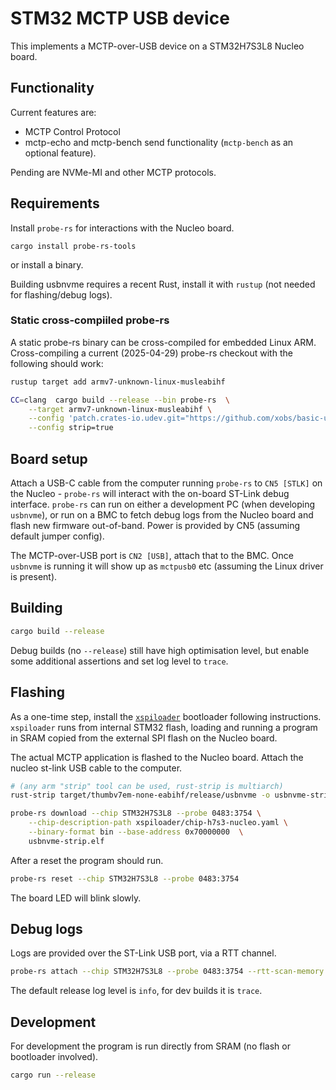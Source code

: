 # STM32 MCTP USB device

This implements a MCTP-over-USB device on a STM32H7S3L8 Nucleo board.

## Functionality

Current features are:

- MCTP Control Protocol
- mctp-echo and mctp-bench send functionality (`mctp-bench` as an optional feature).

Pending are NVMe-MI and other MCTP protocols.

## Requirements

Install `probe-rs` for interactions with the Nucleo board.

```
cargo install probe-rs-tools
```

or install a binary.

Building usbnvme requires a recent Rust, install it with `rustup` (not needed for flashing/debug logs).

### Static cross-compiiled probe-rs

A static probe-rs binary can be cross-compiled for embedded Linux ARM.
Cross-compiling a current (2025-04-29) probe-rs checkout with the following should work:

```sh
rustup target add armv7-unknown-linux-musleabihf

CC=clang  cargo build --release --bin probe-rs  \
    --target armv7-unknown-linux-musleabihf \
    --config 'patch.crates-io.udev.git="https://github.com/xobs/basic-udev.git"'  \
    --config strip=true
```
## Board setup

Attach a USB-C cable from the computer running `probe-rs` to `CN5 [STLK]` on the Nucleo -
`probe-rs` will interact with the on-board ST-Link debug interface. `probe-rs` can run
on either a development PC (when developing `usbnvme`), or run on a BMC to fetch debug logs
from the Nucleo board and flash new firmware out-of-band. Power is provided by CN5
(assuming default jumper config).

The MCTP-over-USB port is `CN2 [USB]`, attach that to the BMC. Once `usbnvme` is running
it will show up as `mctpusb0` etc (assuming the Linux driver is present).

## Building

```sh
cargo build --release
```

Debug builds (no `--release`) still have high optimisation level, but enable 
some additional assertions and set log level to `trace`.

## Flashing

As a one-time step, install the [`xspiloader`](xspiloader/README.md) bootloader following instructions.
`xspiloader` runs from internal STM32 flash, loading and running a program in SRAM copied from
the external SPI flash on the Nucleo board.

The actual MCTP application is flashed to the Nucleo board. Attach the nucleo st-link USB cable to
the computer.

```sh
# (any arm "strip" tool can be used, rust-strip is multiarch)
rust-strip target/thumbv7em-none-eabihf/release/usbnvme -o usbnvme-strip.elf

probe-rs download --chip STM32H7S3L8 --probe 0483:3754 \
    --chip-description-path xspiloader/chip-h7s3-nucleo.yaml \
    --binary-format bin --base-address 0x70000000  \
    usbnvme-strip.elf

```

After a reset the program should run. 

```sh
probe-rs reset --chip STM32H7S3L8 --probe 0483:3754

```

The board LED will blink slowly.

## Debug logs

Logs are provided over the ST-Link USB port, via a RTT channel.

```sh
probe-rs attach --chip STM32H7S3L8 --probe 0483:3754 --rtt-scan-memory /dev/null
```

The default release log level is `info`, for dev builds it is `trace`.

## Development

For development the program is run directly from SRAM (no flash or bootloader involved).

```sh
cargo run --release
```
